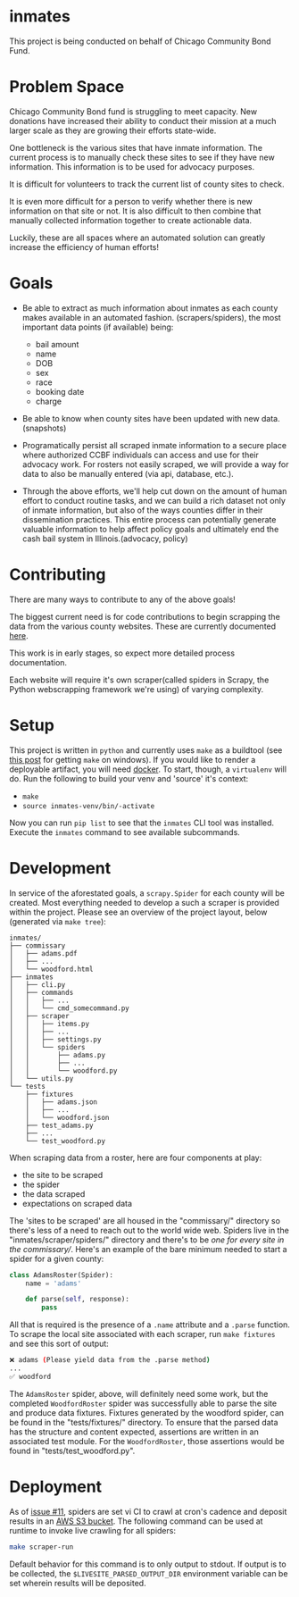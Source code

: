 # inmates

This project is being conducted on behalf of Chicago Community Bond Fund.

# Problem Space

Chicago Community Bond fund is struggling to meet capacity. New donations have increased their ability to conduct their mission at a much larger scale as they are growing their efforts state-wide.

One bottleneck is the various sites that have inmate information. The current process is to manually check these sites to see if they have new information. This information is to be used for advocacy purposes. 

It is difficult for volunteers to track the current list of county sites to check.

It is even more difficult for a person to verify whether there is new information on that site or not. It is also difficult to then combine that manually collected information together to create actionable data.

Luckily, these are all spaces where an automated solution can greatly increase the efficiency of human efforts!

# Goals

- Be able to extract as much information about inmates as each county makes available in an automated fashion. (scrapers/spiders), the most important data points (if available) being:  
    * bail amount 
    * name 
    * DOB 
    * sex 
    * race
    * booking date
    * charge
    
- Be able to know when county sites have been updated with new data.(snapshots)

- Programatically persist all scraped inmate information to a secure place where authorized CCBF individuals can access and use for their advocacy work. For rosters not easily scraped, we will provide a way for data to also be manually entered (via api, database, etc.).

- Through the above efforts, we'll help cut down on the amount of human effort to conduct routine tasks, and we can build a rich dataset not only of inmate information, but also of the ways counties differ in their dissemination practices. This entire process can potentially generate valuable information to help affect policy goals and ultimately end the cash bail system in Illinois.(advocacy, policy)

# Contributing

There are many ways to contribute to any of the above goals!

The biggest current need is for code contributions to begin scrapping the data from the various county websites. These are currently documented [here](https://docs.google.com/spreadsheets/d/1bzZqnXFybr_Hf7iTdalVAZa9VjLtRouhIMsgOoy6ARA/edit?usp=drive_web&ouid=117025765328028106544).

This work is in early stages, so expect more detailed process documentation.

Each website will require it's own scraper(called spiders in Scrapy, the Python webscrapping framework we're using) of varying complexity.

# Setup

This project is written in `python` and currently uses `make` as a buildtool (see [this post](https://stackoverflow.com/questions/32127524/how-to-install-and-use-make-in-windows) for getting `make` on windows).
If you would like to render a deployable artifact, you will need [docker](https://docs.docker.com/get-docker/).
To start, though, a `virtualenv` will do.
Run the following to build your venv and 'source' it's context:

- `make`
- `source inmates-venv/bin/-activate`

Now you can run `pip list` to see that the `inmates` CLI tool was installed.
Execute the `inmates` command to see available subcommands.

# Development

In service of the aforestated goals, a `scrapy.Spider` for each county will be created.
Most everything needed to develop a such a scraper is provided within the project.
Please see an overview of the project layout, below (generated via `make tree`):

```
inmates/
├── commissary
│   ├── adams.pdf
│   ├── ...
│   └── woodford.html
├── inmates
│   ├── cli.py
│   ├── commands
│   │   ├── ...
│   │   └── cmd_somecommand.py
│   ├── scraper
│   │   ├── items.py
│   │   ├── ...
│   │   ├── settings.py
│   │   └── spiders
│   │       ├── adams.py
│   │       ├── ...
│   │       └── woodford.py
│   └── utils.py
└── tests
    ├── fixtures
    │   ├── adams.json
    │   ├── ...
    │   └── woodford.json
    ├── test_adams.py
    ├── ...
    └── test_woodford.py
```

When scraping data from a roster, here are four components at play:

 * the site to be scraped
 * the spider
 * the data scraped
 * expectations on scraped data

The 'sites to be scraped' are all housed in the "commissary/" directory so there's less of a need to reach out to the world wide web.
Spiders live in the "inmates/scraper/spiders/" directory and there's to be _one for every site in the commissary/_.
Here's an example of the bare minimum needed to start a spider for a given county:

```python
class AdamsRoster(Spider):
    name = 'adams'

    def parse(self, response):
        pass
```

All that is required is the presence of a `.name` attribute and a `.parse` function.
To scrape the local site associated with each scraper, run `make fixtures` and see this sort of output:

```bash
❌ adams (Please yield data from the .parse method)
...
✅ woodford
```

The `AdamsRoster` spider, above, will definitely need some work, but the completed `WoodfordRoster` spider was successfully able to parse the site and produce data fixtures.
Fixtures generated by the woodford spider, can be found in the "tests/fixtures/" directory.
To ensure that the parsed data has the structure and content expected, assertions are written in an associated test module.
For the `WoodfordRoster`, those assertions would be found in "tests/test_woodford.py".

# Deployment

As of [issue #11](https://github.com/the-radiativity-company/inmates/issues/11), spiders are set vi CI to crawl at cron's cadence and deposit results in an [AWS S3 bucket](https://github.com/marketplace/actions/upload-s3).
The following command can be used at runtime to invoke live crawling for all spiders:

```bash
make scraper-run
```

Default behavior for this command is to only output to stdout.
If output is to be collected, the `$LIVESITE_PARSED_OUTPUT_DIR` environment variable can be set wherein results will be deposited.


